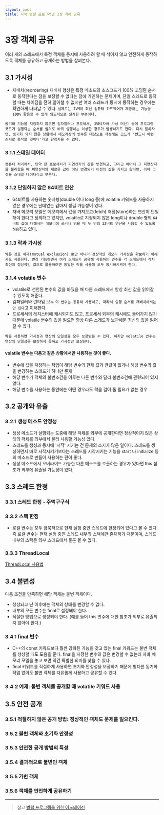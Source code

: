 ```yaml
---
layout: post
title: 자바 병렬 프로그래밍 3장 객체 공유
---
```


# 3장 객체 공유

여러 개의 스레드에서 특정 객체를 동시에 사용하려 할 때 섞이지 않고 안전하게 동작하도록 객체를 공유하고 공개하는 방법을 살펴본다.

## 3.1 가시성

* 재배치(reordering)
재배치 형상은 특정 메소드의 소스코드가 100% 코딩된 순서로 동작한다는 점을 보장할 수 없다는 점에 기인하는 문제이며, 단일 스레드로 동작할 때는 차이점을 전혀 알아챌 수 없지만 여러 스레드가 동시에 동작하는 경우에는 확연하게 나타날 수 있다.
`실제로는 JVM이 최신 컴퓨터 하드웨어가 제공하는 기능을 100% 활용할 수 있게 의도적으로 설계한 부분이다.`

```
동기화 기능을 지정하지 않으면 컴파일러나 프로세서, JVM(자바 가상 머신) 등이 프로그램 코드가 실행되는 순서를 임의로 바꿔 실행하는 이상한 경우가 발생하기도 한다. 다시 말하자면, 동기화 되지 않은 상황에서 메모리상의 변수를 대상으로 작성해둔 코드가 '반드시 이런 순서로 동작할 것이다'라고 단정지을 수 없다.
```

### 3.1.1 스테일 데이터
```
컴퓨터 처리에서, 만약 한 프로세서가 피연산자의 값을 변경하고, 그리고 이어서 그 피연산자를 불러왔을 때 피연산자의 새로운 값이 아닌 변경되기 이전의 값을 가지고 왔다면, 이때 그것을 스테일 데이터라고 부른다.
```

### 3.1.2 단일하지 않은 64비트 연산

* 64비트를 사용하는 숫자형(double 이나 long 등)에 volatile 키워드를 사용하지 않은 경우에는 난데없는 갑마저 생길 가능성이 있다.
* 자바 메모리 모델은 메모리에서 값을 가져오고(fetch) 저장(store)하는 연산이 단일해야 한다고 정의하고 있지만, volatile로 지정되지 않은 long이나 double 형의 `64비트 값에 대해서는 메모리에 쓰거나 읽을 때 두 번의 32비트 연산을 사용할 수 있도록 허용`하고 있다.

### 3.1.3 락과 가시성

```
락은 상호 배제(mutual exclusion) 뿐만 아니라 정상적인 메모리 가시성을 확보하기 위해서도 사용한다. 변경 가능하면서 여러 스레드가 공유해 사용하는 변수를 각 스레드에서 각자 최신의 정상적인 값으로 활용하려면 동일한 락을 사용해 모두 동기화시켜야 한다.
```

### 3.1.4 volatile 변수

* volatile로 선언된 변수의 값을 바꿨을 때 다른 스레드에서 항상 최신 값을 읽어갈 수 있도록 해준다.
* 컴파일러와 런타임 모두 `이 변수는 공유해 사용하고, 따라서 실행 순서를 재배치해서는 안 된다`고 이해한다.
* 프로세서의 레지스터에 캐시되지도 않고, 프로세서 외부의 캐시에도 들어가지 않기 때문에 volatile 변수의 값을 읽으면 항상 다른 스레드가 보관해둔 최신의 값을 읽어갈 수 있다.

```
락을 사용하면 가시성과 연산의 단일성을 모두 보장받을 수 있다. 하지만 volatile 변수는 연산의 단일성은 보장하지 못하고 가시성만 보장한다.
```

#### volatile 변수는 다음과 같은 상황에서만 사용하는 것이 좋다.
* 변수에 값을 저장하는 작업이 해당 변수의 현재 값과 관련이 없거나 해당 변수의 값을 변경하는 스레드가 하나만 존재
* 해당 변수가 객체의 불변조건을 이루는 다른 변수와 달리 불변조건에 관련되어 있지 않다.
* 해당 변수를 사용하는 동안에는 어떤 경우라도 락을 걸어 둘 필요가 없는 경우

## 3.2 공개와 유출

### 3.2.1 생성 메소드 안정성

* 생성 메소드가 실행되는 도중에 해당 객체를 외부에 공개한다면 정상적이지 않은 상태의 객체를 외부에서 불러 사용할 가능성 있다.
* 스레드를 생성과 동시에 '시작' 시키는 건 문제의 소지가 많은 일이다. 스레드를 생성하면서 바로 시작시키기보다는 스레드를 시작시키는 기능을 start 나 initialize 등의 메소드로 만들어 사용하는 편이 좋다.
* 생성 메소드에서 오버라이드 가능한 다른 메소드를 호출하는 경우가 있다면 this 참조가 외부에 유출될 가능성이 있다.

## 3.3 스레드 한정

### 3.3.1 스레드 한정 - 주먹구구식

### 3.3.2 스택 한정

* 로컬 변수는 모두 암묵적으로 현재 실행 중인 스레드에 한정되어 있다고 볼 수 있다. 즉 로컬 변수는 현재 실행 중인 스레드 내부의 스택에만 존재하기 때문이며, 스레드 내부의 스택은 외부 스레드에서 물론 볼 수 없다. 

### 3.3.3 ThreadLocal

[ThreadLocal 사용법](http://javacan.tistory.com/entry/ThreadLocalUsage)

## 3.4 불변성

다음 조건을 만족하면 해당 객체는 불변 객체이다.
* 생성되고 난 이후에는 객체의 상태를 변경할 수 없다.
* 내부의 모든 변수는 final로 설정돼야 한다.
* 적절한 방법으로 생성되야 한다. (예를 들어 this 변수에 대한 참조가 외부로 유출되지 않아야 한다.)

### 3.4.1 final 변수

* C++의 const 키워드보다 훨씬 강화된 기능을 갖고 있는 final 키워드는 불변 객체를 생성할 때도 도움을 준다. final을 지정한 변수의 값은 변경할 수 없는데 자바 메모리 모델을 놓고 보면 약간 특별한 의미를 찾을 수 있다.
* final 키워드를 적절하게 사용하면 초기화 안정성을 보장하기 때문에 별다른 동기화 작업 없이도 불변 객체를 자유롭게 사용하고 공유할 수 있다.

### 3.4.2 예제: 불변 객체를 공개할 때 volatile 키워드 사용

## 3.5 안전 공개

### 3.5.1 적절하지 않은 공개 방법: 정상적인 객체도 문제를 일으킨다.

### 3.5.2 불변 객체와 초기화 안정성

### 3.5.3 안전한 공개 방법의 특성

### 3.5.4 결과적으로 불변인 객체

### 3.5.5 가변 객체

### 3.5.6 객체를 안전하게 공유하기

---


> 참고
> [병렬 프로그램을 위한 어노테이션](http://aroundck.tistory.com/3423)
